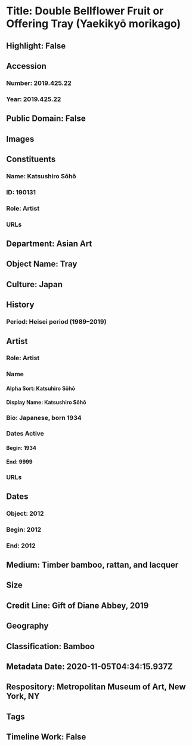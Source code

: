 # Title: Double Bellflower Fruit or Offering Tray (Yaekikyō morikago)
## Highlight: False
## Accession
### Number: 2019.425.22
### Year: 2019.425.22
## Public Domain: False
## Images
## Constituents
### Name: Katsushiro Sōhō
### ID: 190131
### Role: Artist
### URLs
## Department: Asian Art
## Object Name: Tray
## Culture: Japan
## History
### Period: Heisei period (1989–2019)
## Artist
### Role: Artist
### Name
#### Alpha Sort: Katsuhiro Sōhō
#### Display Name: Katsushiro Sōhō
### Bio: Japanese, born 1934
### Dates Active
#### Begin: 1934
#### End: 9999
### URLs
## Dates
### Object: 2012
### Begin: 2012
### End: 2012
## Medium: Timber bamboo, rattan, and lacquer
## Size
## Credit Line: Gift of Diane Abbey, 2019
## Geography
## Classification: Bamboo
## Metadata Date: 2020-11-05T04:34:15.937Z
## Respository: Metropolitan Museum of Art, New York, NY
## Tags
## Timeline Work: False